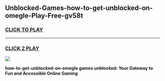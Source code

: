 
## Unblocked-Games-how-to-get-unblocked-on-omegle-Play-Free-gv58t
<h3>
<a href="https://premium76.site?title=how-to-get-unblocked-on-omegle&ref=18A1">CLICK TO PLAY</a></h3>
<hr>

<h3>
<a href="https://premium76.site?title=how-to-get-unblocked-on-omegle&ref=18A1">CLICK 2 PLAY</a>
  
</h3>

<a href="https://premium76.site?title=how-to-get-unblocked-on-omegle&ref=18A1"><img src="https://clearcache.store/games.png"></a>


**how-to-get-unblocked-on-omegle games unblocked: Your Gateway to Fun and Accessible Online Gaming**
